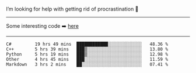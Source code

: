 I’m looking for help with getting rid of procrastination 🤔

-----

Some interesting code :arrow_right: [here](https://github.com/zhen8838/playground)

-----

<!--START_SECTION:waka-->
```text
C#         19 hrs 49 mins  ████████████░░░░░░░░░░░░░   48.36 % 
C++        5 hrs 39 mins   ███▒░░░░░░░░░░░░░░░░░░░░░   13.80 % 
Python     5 hrs 19 mins   ███▒░░░░░░░░░░░░░░░░░░░░░   12.98 % 
Other      4 hrs 45 mins   ███░░░░░░░░░░░░░░░░░░░░░░   11.59 % 
Markdown   3 hrs 2 mins    ██░░░░░░░░░░░░░░░░░░░░░░░   07.41 % 
```
<!--END_SECTION:waka-->

<!--
**zhen8838/zhen8838** is a ✨ _special_ ✨ repository because its `README.md` (this file) appears on your GitHub profile.

Here are some ideas to get you started:

- 🔭 I’m currently working on ...
- 🌱 I’m currently learning ...
- 👯 I’m looking to collaborate on ...
 ...
- 💬 Ask me about ...
- 📫 How to reach me: ...
- 😄 Pronouns: ...
- ⚡ Fun fact: ...
-->
